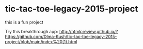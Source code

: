# tic-tac-toe-legacy-2015-project
this is a fun project


Try this breakthrough app: http://htmlpreview.github.io/?https://github.com/DIma-Kush/tic-tac-toe-legacy-2015-project/blob/main/index%20(1).html
